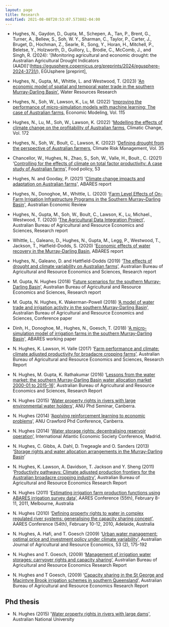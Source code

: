```yaml
---
layout: page
title: Research
modified: 2021-08-08T20:53:07.573882-04:00
--- 
```

 - Hughes, N., Gaydon, D., Gupta, M., Schepen, A., Tan, P., Brent, G., Turner, A., Bellew, S., Soh, W. Y., Sharman, C., Taylor, P., Carter, J., Bruget, D., Hochman, Z., Searle, R., Song, Y., Horan, H., Mitchell, P., Beletse, Y., Holzworth, D., Guillory, L., Brodie, C., McComb, J., and Singh, R. (2024): '[Monitoring agricultural and economic drought: the Australian Agricultural Drought Indicators (AADI)]'(https://egusphere.copernicus.org/preprints/2024/egusphere-2024-3731/), EGUsphere [preprint], 

 - Hughes, N., Gupta, M., Whittle, L. and Westwood, T. (2023) '[An economic model of spatial and temporal water trade in the southern Murray-Darling Basin'](https://agupubs.onlinelibrary.wiley.com/doi/abs/10.1029/2022WR032559), Water Resources Research 
 
 - Hughes, N., Soh, W., Lawson, K., Lu, M. (2022) '[Improving the performance of micro-simulation models with machine learning: The case of Australian farms](https://www.sciencedirect.com/science/article/pii/S0264999322002036), Economic Modeling, Vol. 115

 - Hughes, N., Lu, M., Soh, W., Lawson, K. (2022) '[Modelling the effects of climate change on the profitability of Australian farms](https://www.sciencedirect.com/science/article/pii/S2212096322000274), Climatic Change, Vol. 172

- Hughes, N., Soh, W., Boult, C., Lawson, K. (2022) '[Defining drought from the perspective of Australian farmers](https://www.sciencedirect.com/science/article/pii/S2212096322000274), Climate Risk Management, Vol. 35

- Chancellor, W., Hughes, N., Zhao, S., Soh, W., Valle, H., Boult., C. (2021) ‘[Controlling for the effects of climate on total factor productivity: A case study of Australian farms](https://www.sciencedirect.com/science/article/pii/S0306919221000701)’, Food policy, 53

- Hughes, N. and Gooday, P. (2021) '[Climate change impacts and adaptation on Australian farms](https://www.awe.gov.au/abares/products/insights/climate-change-impacts-and-adaptation)', ABARES report 

- Hughes, N., Donoghoe, M., Whittle, L. (2020) '[Farm Level Effects of On-Farm Irrigation Infrastructure Programs in the Southern Murray–Darling Basin](https://onlinelibrary.wiley.com/doi/10.1111/1467-8462.12396)', Australian Economic Review

- Hughes, N., Gupta, M., Soh, W., Boult, C., Lawson, K., Lu, Michael., Westwood, T. (2020) ‘[The Agricultural Data Integration Project](https://www.agriculture.gov.au/abares/research-topics/climate/agricultural-data-integration-project)’, Australian Bureau of Agricultural and Resource Economics and Sciences, Research  report

- Whittle, L., Galeano, D., Hughes, N., Gupta, M., Legg, P., Westwood, T., Jackson, T., Hatfield-Dodds, S. (2020) '[Economic effects of water recovery in the Murray-Darling Basin](https://www.awe.gov.au/abares/products/insights/economic-effects-of-water-recovery-in-murray-darling-basin), ABARES report

- Hughes, N., Galeano, D. and Hattfield-Dodds  (2019) ‘[The effects of drought and climate
variability on Australian farms](https://www.agriculture.gov.au/sites/default/files/documents/EffectsOfDroughtAndClimateVariabilityOnAustralianFarms_v1.0.0.pdf)’, Australian Bureau of Agricultural and Resource Economics and Sciences, Research report

- M. Gupta, N. Hughes (2018) ‘[Future scenarios for the southern Murray-Darling Basin](
http://www.agriculture.gov.au/abares/research-topics/water/future-scenarios-smdb)’, Australian Bureau of Agricultural and Resource Economics and Sciences, Research report

- M. Gupta, N. Hughes, K. Wakerman-Powell (2018) ‘[A model of water trade and irrigation activity in the southern Murray-Darling Basin](
http://data.daff.gov.au/data/warehouse/9aaw/2018/AModelOfWaterTradeAndIrrigation_20180207/AModelOfWaterTradeAndIrrigation_20180207_v1.0.0.pdf)’, Australian Bureau of Agricultural and Resource Economics and Sciences, Conference paper

 - Dinh, H., Donoghoe, M., Hughes, N., Goesch, T. (2018) '[A micro-simulation model of irrigation farms in the southern Murray-Darling Basin](https://www.awe.gov.au/sites/default/files/sitecollectiondocuments/abares/ABARES_irrig_microsimulation_model_WORKING_PAPER_V3.pdf)', ABARES working paper

- N. Hughes, K. Lawson, H. Valle (2017) ‘[Farm performance and climate: climate adjusted productivity for broadacre cropping farms](http://www.agriculture.gov.au/abares/research-topics/climate/farm-performance-climate)’, Australian Bureau of Agricultural and Resource Economics and Sciences, Research Report

- N. Hughes, M. Gupta, K. Rathakumar (2016) ‘[Lessons from the water market: the southern Murray-Darling Basin water allocation market 2000-01 to 2015-16](http://data.daff.gov.au/data/warehouse/9aaw/2016/smdwm_d9aawr20161202/smdbWaterAllocMarket_v1.0.0.pdf)’, Australian Bureau of Agricultural and Resource Economics and Sciences, Research Report

- N. Hughes (2015) ‘[Water property rights in rivers with large environmental water holders](EWH_article.pdf)’, ANU Phd Seminar, Canberra.

- N. Hughes (2014) ‘[Applying reinforcement learning to economic problems](RL_article.pdf)’, ANU Crawford Phd Conference, Canberra.

- N. Hughes (2014) ‘[Water storage rights: decentralising reservoir operation](storagerights.pdf)’, International Atlantic Economic Society Conference, Madrid.

- N. Hughes, C. Gibbs, A. Dahl, D. Tregeagle and O. Sanders (2013) ‘[Storage rights and water allocation arrangements in the Murray-Darling Basin](http://data.daff.gov.au/data/warehouse/9aan/9aanw/2013/StrgRtsWtrAllocMDB/StrgRtsWtrAllocMDB20131212_v1.0.0.pdf)’

- N. Hughes, K. Lawson, A. Davidson, T. Jackson and Y. Sheng (2011) ‘[Productivity pathways: Climate adjusted production frontiers for the Australian broadacre cropping industry](http://data.daff.gov.au/data/warehouse/pe_abares99001781/CP11.05_Broadacre_crop.pdf)’, Australian Bureau of Agricultural and Resource Economics Research Report

- N. Hughes (2011) ‘[Estimating irrigation farm production functions using ABARES irrigation survey data](http://data.daff.gov.au/data/warehouse/pe_abares99001777/CP11.01_Irrigation_farm.pdf)’, AARES Conference (55th), February 8-11, 2011, Melbourne, Australia

- N. Hughes (2010) ‘[Defining property rights to water in complex regulated river systems: generalising the capacity sharing concept](http://data.daff.gov.au/data/warehouse/pe_abarebrs99014389/AARES_3.pdf)’, AARES Conference (54th), February 10-12, 2010, Adelaide, Australia

- N. Hughes, A. Hafi, and T. Goesch (2009) ‘[Urban water management: optimal price and investment policy under climate variability](http://onlinelibrary.wiley.com/doi/10.1111/j.1467-8489.2007.00446.x/abstract)’, Australian Journal of Agricultural and Resource Economics, 53 (2), 175-192

- N. Hughes and T. Goesch, (2009) ‘[Management of irrigation water storages: carryover rights and capacity sharing](http://data.daff.gov.au/data/warehouse/pe_abare99001644/rr09.10_capacitysharing.pdf)’, Australian Bureau of Agricultural and Resource Economics Research Report

- N. Hughes and T Goesch, (2009) ‘[Capacity sharing in the St George and Macintyre Brook irrigation schemes in southern Queensland](http://data.daff.gov.au/data/warehouse/9aaw_001/9aawe2009/sqicsd9aawe001200906/RR09.12CapSharStGrgAndMcIntrBrkIrrigSchmSthQld_v1.0.0.pdf)’, Australian Bureau of Agricultural and Resource Economics Research Report


Phd thesis
----------

- N. Hughes (2015) '[Water property rights in rivers with large dams](../images/Thesis_main.pdf)', Australian National University


